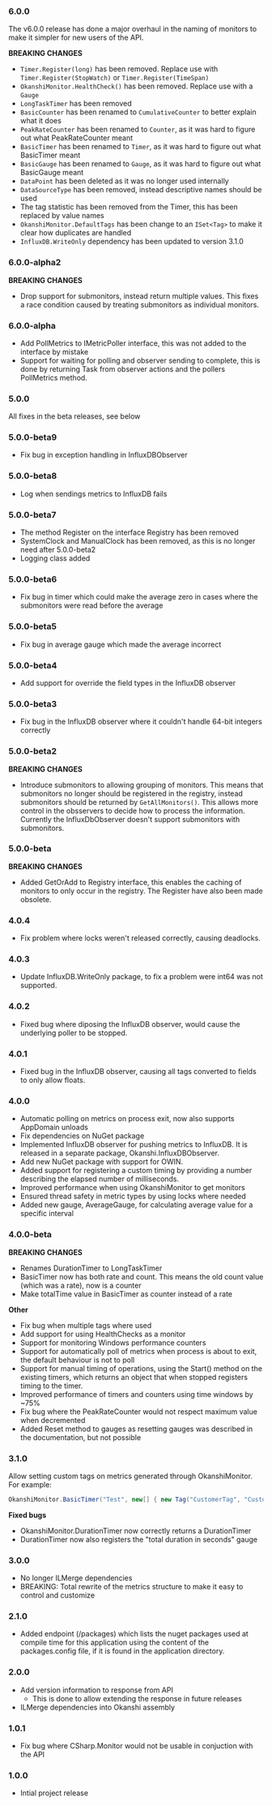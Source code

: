 ### 6.0.0

The v6.0.0 release has done a major overhaul in the naming of monitors to make it simpler for new users of the API. 

**BREAKING CHANGES**

* `Timer.Register(long)` has been removed. Replace use with `Timer.Register(StopWatch)` or `Timer.Register(TimeSpan)`
* `OkanshiMonitor.HealthCheck()` has been removed. Replace use with a `Gauge`
* `LongTaskTimer` has been removed
* `BasicCounter` has been renamed to `CumulativeCounter` to better explain what it does
* `PeakRateCounter` has been renamed to `Counter`, as it was hard to figure out what PeakRateCounter meant
* `BasicTimer` has been renamed to `Timer`, as it was hard to figure out what BasicTimer meant
* `BasicGauge` has been renamed to `Gauge`, as it was hard to figure out what BasicGauge meant
* `DataPoint` has been deleted as it was no longer used internally
* `DataSourceType` has been removed, instead descriptive names should be used
* The tag statistic has been removed from the Timer, this has been replaced by value names
* `OkanshiMonitor.DefaultTags` has been change to an `ISet<Tag>` to make it clear how duplicates are handled
* `InfluxDB.WriteOnly` dependency has been updated to version 3.1.0

### 6.0.0-alpha2

**BREAKING CHANGES**

* Drop support for submonitors, instead return multiple values. This fixes a race condition caused by treating submonitors as individual monitors.

### 6.0.0-alpha

* Add PollMetrics to IMetricPoller interface, this was not added to the interface by mistake
* Support for waiting for polling and observer sending to complete, this is done by returning Task from observer actions and the pollers PollMetrics method.

### 5.0.0

All fixes in the beta releases, see below

### 5.0.0-beta9

* Fix bug in exception handling in InfluxDBObserver

### 5.0.0-beta8

* Log when sendings metrics to InfluxDB fails

### 5.0.0-beta7

* The method Register on the interface Registry has been removed
* SystemClock and ManualClock has been removed, as this is no longer need after 5.0.0-beta2
* Logging class added

### 5.0.0-beta6

* Fix bug in timer which could make the average zero in cases where the submonitors were read before the average

### 5.0.0-beta5

* Fix bug in average gauge which made the average incorrect

### 5.0.0-beta4

* Add support for override the field types in the InfluxDB observer

### 5.0.0-beta3

* Fix bug in the InfluxDB observer where it couldn't handle 64-bit integers correctly

### 5.0.0-beta2

**BREAKING CHANGES**
* Introduce submonitors to allowing grouping of monitors. This means that submonitors no longer should be registered in the registry, instead submonitors should be returned by ```GetAllMonitors()```. This allows more control in the obsservers to decide how to process the information. Currently the InfluxDbObserver doesn't support submonitors with submonitors.

### 5.0.0-beta

**BREAKING CHANGES**
* Added GetOrAdd to Registry interface, this enables the caching of monitors to only occur in the registry. The Register have also been made obsolete.

### 4.0.4

* Fix problem where locks weren't released correctly, causing deadlocks.

### 4.0.3

* Update InfluxDB.WriteOnly package, to fix a problem were int64 was not supported.

### 4.0.2

* Fixed bug where diposing the InfluxDB observer, would cause the underlying poller to be stopped.

### 4.0.1

* Fixed bug in the InfluxDB observer, causing all tags converted to fields to only allow floats.

### 4.0.0

* Automatic polling on metrics on process exit, now also supports AppDomain unloads
* Fix dependencies on NuGet package
* Implemented InfluxDB observer for pushing metrics to InfluxDB. It is released in a separate package, Okanshi.InfluxDBObserver.
* Add new NuGet package with support for OWIN.
* Added support for registering a custom timing by providing a number describing the elapsed number of milliseconds.
* Improved performance when using OkanshiMonitor to get monitors
* Ensured thread safety in metric types by using locks where needed
* Added new gauge, AverageGauge, for calculating average value for a specific interval

### 4.0.0-beta

**BREAKING CHANGES**

* Renames DurationTimer to LongTaskTimer
* BasicTimer now has both rate and count. This means the old count value (which was a rate), now is a counter
* Make totalTime value in BasicTimer as counter instead of a rate

**Other**

* Fix bug when multiple tags where used
* Add support for using HealthChecks as a monitor
* Support for monitoring Windows performance counters
* Support for automatically poll of metrics when process is about to exit, the default behaviour is not to poll
* Support for manual timing of operations, using the Start() method on the existing timers, which returns an object that when stopped registers timing to the timer.
* Improved performance of timers and counters using time windows by ~75%
* Fix bug where the PeakRateCounter would not respect maximum value when decremented
* Added Reset method to gauges as resetting gauges was described in the documentation, but not possible

### 3.1.0
Allow setting custom tags on metrics generated through OkanshiMonitor.
For example:

```csharp
OkanshiMonitor.BasicTimer("Test", new[] { new Tag("CustomerTag", "CustomValue") });
```

**Fixed bugs**

* OkanshiMonitor.DurationTimer now correctly returns a DurationTimer
* DurationTimer now also registers the "total duration in seconds" gauge

### 3.0.0
* No longer ILMerge dependencies
* BREAKING: Total rewrite of the metrics structure to make it easy to control and customize

### 2.1.0
* Added endpoint (/packages) which lists the nuget packages used at compile time for this application using the content of the packages.config file, if it is found in the application directory.

### 2.0.0
* Add version information to response from API
	* This is done to allow extending the response in future releases
* ILMerge dependencies into Okanshi assembly

### 1.0.1
* Fix bug where CSharp.Monitor would not be usable in conjuction with the API

### 1.0.0
* Intial project release

